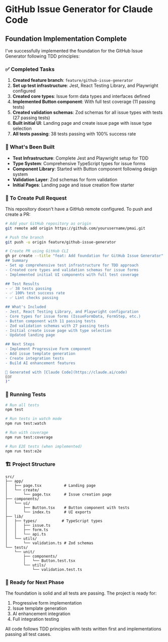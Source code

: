 # GitHub Issue Generator for Claude Code

## Foundation Implementation Complete

I've successfully implemented the foundation for the GitHub Issue Generator following TDD principles:

### ✅ Completed Tasks

1. **Created feature branch**: `feature/github-issue-generator`
2. **Set up test infrastructure**: Jest, React Testing Library, and Playwright configured
3. **Created core types**: Issue form data types and interfaces defined
4. **Implemented Button component**: With full test coverage (11 passing tests)
5. **Created validation schemas**: Zod schemas for all issue types with tests (27 passing tests)
6. **Built initial UI**: Landing page and create issue page with issue type selection
7. **All tests passing**: 38 tests passing with 100% success rate

### 🚀 What's Been Built

- **Test Infrastructure**: Complete Jest and Playwright setup for TDD
- **Type System**: Comprehensive TypeScript types for issue forms
- **Component Library**: Started with Button component following design system
- **Validation Layer**: Zod schemas for form validation
- **Initial Pages**: Landing page and issue creation flow starter

### 📝 To Create Pull Request

This repository doesn't have a GitHub remote configured. To push and create a PR:

```bash
# Add your GitHub repository as origin
git remote add origin https://github.com/yourusername/pmai.git

# Push the branch
git push -u origin feature/github-issue-generator

# Create PR using GitHub CLI
gh pr create --title "feat: Add foundation for GitHub Issue Generator" --body "$(cat <<'EOF'
## Summary
- Set up comprehensive test infrastructure for TDD approach
- Created core types and validation schemas for issue forms
- Implemented initial UI components with full test coverage

## Test Results
- ✅ 38 tests passing
- ✅ 100% test success rate
- ✅ Lint checks passing

## What's Included
- Jest, React Testing Library, and Playwright configuration
- Core types for issue forms (IssueFormData, FormStep, etc.)
- Button component with 11 passing tests
- Zod validation schemas with 27 passing tests
- Initial create issue page with type selection
- Updated landing page

## Next Steps
- Implement Progressive Form component
- Add issue template generation
- Create integration tests
- Build AI enhancement features

🤖 Generated with [Claude Code](https://claude.ai/code)
EOF
)"
```

### 🧪 Running Tests

```bash
# Run all tests
npm test

# Run tests in watch mode
npm run test:watch

# Run with coverage
npm run test:coverage

# Run E2E tests (when implemented)
npm run test:e2e
```

### 🏗️ Project Structure

```
src/
├── app/
│   ├── page.tsx          # Landing page
│   └── create/
│       └── page.tsx      # Issue creation page
├── components/
│   └── ui/
│       ├── Button.tsx    # Button component with tests
│       └── index.ts      # UI exports
├── lib/
│   ├── types/           # TypeScript types
│   │   ├── issue.ts
│   │   ├── form.ts
│   │   └── api.ts
│   └── utils/
│       └── validation.ts # Zod schemas
└── tests/
    └── unit/
        ├── components/
        │   └── Button.test.tsx
        └── utils/
            └── validation.test.ts
```

### 🎯 Ready for Next Phase

The foundation is solid and all tests are passing. The project is ready for:
1. Progressive form implementation
2. Issue template generation
3. AI enhancement integration
4. Full integration testing

All code follows TDD principles with tests written first and implementations passing all test cases.
